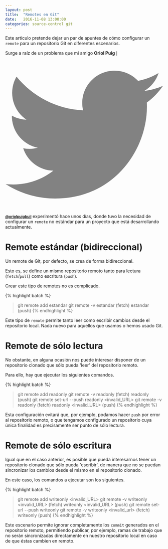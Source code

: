 ```yaml
---
layout: post
title:  "Remotes en Git"
date:   2016-11-08 13:00:00
categories: source-control git
---
```


Este artículo pretende dejar un par de apuntes de cómo configurar un `remote` para un repositorio Git en diferentes escenarios.

Surge a raíz de un problema que mi amigo __Oriol Puig__ <small>| <a href="https://twitter.com/oriolpuigbuil"><span class="icon  icon--twitter"><svg viewBox="0 0 16 16"><path fill="#828282" d="M15.969,3.058c-0.586,0.26-1.217,0.436-1.878,0.515c0.675-0.405,1.194-1.045,1.438-1.809c-0.632,0.375-1.332,0.647-2.076,0.793c-0.596-0.636-1.446-1.033-2.387-1.033c-1.806,0-3.27,1.464-3.27,3.27 c0,0.256,0.029,0.506,0.085,0.745C5.163,5.404,2.753,4.102,1.14,2.124C0.859,2.607,0.698,3.168,0.698,3.767 c0,1.134,0.577,2.135,1.455,2.722C1.616,6.472,1.112,6.325,0.671,6.08c0,0.014,0,0.027,0,0.041c0,1.584,1.127,2.906,2.623,3.206 C3.02,9.402,2.731,9.442,2.433,9.442c-0.211,0-0.416-0.021-0.615-0.059c0.416,1.299,1.624,2.245,3.055,2.271 c-1.119,0.877-2.529,1.4-4.061,1.4c-0.264,0-0.524-0.015-0.78-0.046c1.447,0.928,3.166,1.469,5.013,1.469 c6.015,0,9.304-4.983,9.304-9.304c0-0.142-0.003-0.283-0.009-0.423C14.976,4.29,15.531,3.714,15.969,3.058z"/></svg><span class="username"> __@oriolpuigbuil__</span></span></a></small> experimentó hace unos días, donde tuvo la necesidad de configurar un `remote` no estándar para un proyecto que está desarrollando actualmente.

# Remote estándar (bidireccional)
Un remote de Git, por defecto, se crea de forma bidireccional.

Esto es, se define un mismo repositorio remoto tanto para lectura (`fetch`/`pull`) como escritura (`push`).

Crear este tipo de remotes no es complicado.

{% highlight batch %}
> git remote add estandar <url>
> git remote -v
estandar  <url> (fetch)
estandar  <url> (push)
{% endhighlight %}

Este tipo de `remote` permite tanto leer como escribir cambios desde el repositorio local. Nada nuevo para aquellos que usamos o hemos usado Git.

# Remote de sólo lectura
No obstante, en alguna ocasión nos puede interesar disponer de un repositorio clonado que sólo pueda 'leer' del repositorio remoto.

Para ello, hay que ejecutar los siguientes comandos.

{% highlight batch %}
> git remote add readonly <url>
> git remote -v
readonly  <url> (fetch)
readonly  <url> (push)
> git remote set-url --push readonly <invalid_URL>
> git remote -v
readonly  <url> (fetch)
readonly  <invalid_URL> (push)
{% endhighlight %}

Esta configuración evitará que, por ejemplo, podamos hacer `push` por error al repositorio remoto, o que tengamos configurado un repositorio cuya única finalidad es precisamente ser punto de sólo lectura.

# Remote de sólo escritura
Igual que en el caso anterior, es posible que pueda interesarnos tener un repositorio clonado que sólo pueda 'escribir', de manera que no se puedan sincronizar los cambios desde el mismo en el repositorio clonado.

En este caso, los comandos a ejecutar son los siguientes.

{% highlight batch %}
> git remote add writeonly <invalid_URL>
> git remote -v
writeonly  <invalid_URL> (fetch)
writeonly  <invalid_URL> (push)
> git remote set-url --push writeonly <url>
> git remote -v
writeonly  <invalid_url> (fetch)
writeonly  <url> (push)
{% endhighlight %}

Este escenario permite ignorar completamente los `commit` generados en el repositorio remoto, permitiendo publicar, por ejemplo, ramas de trabajo que no serán sincronizadas directamente en nuestro repositorio local en caso de que éstas cambien en remoto.